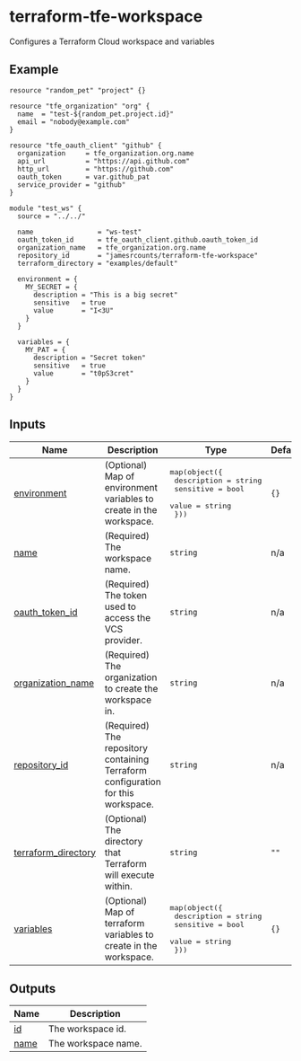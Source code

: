 # terraform-tfe-workspace
Configures a Terraform Cloud workspace and variables

<!-- BEGIN_TF_DOCS -->


## Example

```hcl
resource "random_pet" "project" {}

resource "tfe_organization" "org" {
  name  = "test-${random_pet.project.id}"
  email = "nobody@example.com"
}

resource "tfe_oauth_client" "github" {
  organization     = tfe_organization.org.name
  api_url          = "https://api.github.com"
  http_url         = "https://github.com"
  oauth_token      = var.github_pat
  service_provider = "github"
}

module "test_ws" {
  source = "../../"

  name                = "ws-test"
  oauth_token_id      = tfe_oauth_client.github.oauth_token_id
  organization_name   = tfe_organization.org.name
  repository_id       = "jamesrcounts/terraform-tfe-workspace"
  terraform_directory = "examples/default"

  environment = {
    MY_SECRET = {
      description = "This is a big secret"
      sensitive   = true
      value       = "I<3U"
    }
  }

  variables = {
    MY_PAT = {
      description = "Secret token"
      sensitive   = true
      value       = "t0pS3cret"
    }
  }
}
```

## Inputs

| Name | Description | Type | Default | Required |
|------|-------------|------|---------|:--------:|
| <a name="input_environment"></a> [environment](#input\_environment) | (Optional) Map of environment variables to create in the workspace. | <pre>map(object({<br>    description = string<br>    sensitive   = bool<br>    value       = string<br>  }))</pre> | `{}` | no |
| <a name="input_name"></a> [name](#input\_name) | (Required) The workspace name. | `string` | n/a | yes |
| <a name="input_oauth_token_id"></a> [oauth\_token\_id](#input\_oauth\_token\_id) | (Required) The token used to access the VCS provider. | `string` | n/a | yes |
| <a name="input_organization_name"></a> [organization\_name](#input\_organization\_name) | (Required) The organization to create the workspace in. | `string` | n/a | yes |
| <a name="input_repository_id"></a> [repository\_id](#input\_repository\_id) | (Required) The repository containing Terraform configuration for this workspace. | `string` | n/a | yes |
| <a name="input_terraform_directory"></a> [terraform\_directory](#input\_terraform\_directory) | (Optional) The directory that Terraform will execute within. | `string` | `""` | no |
| <a name="input_variables"></a> [variables](#input\_variables) | (Optional) Map of terraform variables to create in the workspace. | <pre>map(object({<br>    description = string<br>    sensitive   = bool<br>    value       = string<br>  }))</pre> | `{}` | no |

## Outputs

| Name | Description |
|------|-------------|
| <a name="output_id"></a> [id](#output\_id) | The workspace id. |
| <a name="output_name"></a> [name](#output\_name) | The workspace name. |
<!-- END_TF_DOCS -->